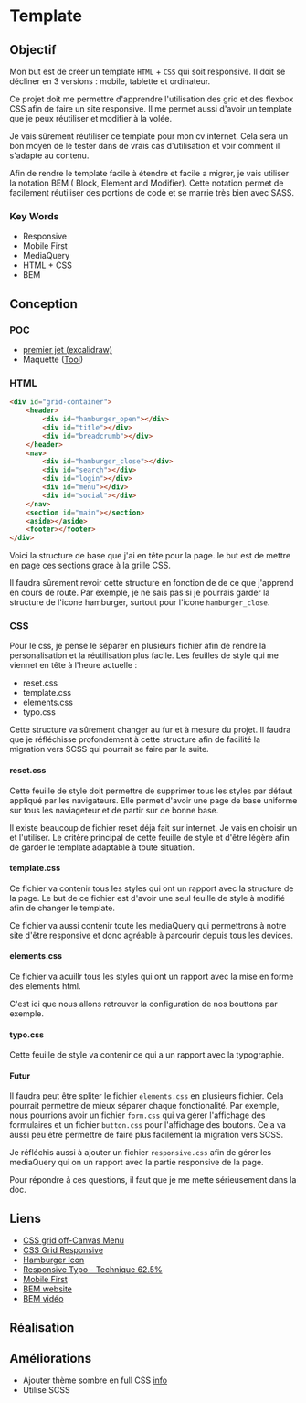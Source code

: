 # Template

## Objectif

Mon but est de créer un template `HTML` + `CSS` qui soit responsive. Il doit se décliner en 3 versions : mobile, tablette et ordinateur.

Ce projet doit me permettre d'apprendre l'utilisation des grid et des flexbox CSS afin de faire un site responsive. Il me permet aussi d'avoir un template que je peux réutiliser et modifier à la volée.

Je vais sûrement réutiliser ce template pour mon cv internet. Cela sera un bon moyen de le tester dans de vrais cas d'utilisation et voir comment il s'adapte au contenu.

Afin de rendre le template facile à étendre et facile a migrer, je vais utiliser la notation BEM (
Block, Element and Modifier). Cette notation permet de facilement réutiliser des portions de code et se marrie très bien avec SASS.

### Key Words

- Responsive
- Mobile First
- MediaQuery
- HTML + CSS
- BEM

## Conception

### POC

- [premier jet (excalidraw)](https://excalidraw.com/#json=5405009382473728,8E_HyQGC5HLAUJ1sBliIMg)
- Maquette ([Tool](https://penpot.app/?source=korben.info))

### HTML

```html
<div id="grid-container">
    <header>
        <div id="hamburger_open"></div>
        <div id="title"></div>
        <div id="breadcrumb"></div>
    </header>
    <nav>
        <div id="hamburger_close"></div>
        <div id="search"></div>
        <div id="login"></div>
        <div id="menu"></div>
        <div id="social"></div>
    </nav>
    <section id="main"></section>
    <aside></aside>
    <footer></footer>
</div>
```

Voici la structure de base que j'ai en tête pour la page. le but est de mettre en page ces sections grace à la grille CSS.

Il faudra sûrement revoir cette structure en fonction de de ce que j'apprend en cours de route. Par exemple, je ne sais pas si je pourrais garder la structure de l'icone hamburger, surtout pour l'icone `hamburger_close`.

### CSS

Pour le css, je pense le séparer en plusieurs fichier afin de rendre la personalisation et la réutilisation plus facile. Les feuilles de style qui me viennet en tête à l'heure actuelle :

- reset.css
- template.css
- elements.css
- typo.css

Cette structure va sûrement changer au fur et à mesure du projet. Il faudra que je réfléchisse profondément à cette structure afin de facilité la migration vers SCSS qui pourrait se faire par la suite.

#### reset.css

Cette feuille de style doit permettre de supprimer tous les styles par défaut appliqué par les navigateurs. Elle permet d'avoir une page de base uniforme sur tous les naviageteur et de partir sur de bonne base.

Il existe beaucoup de fichier reset déjà fait sur internet. Je vais en choisir un et l'utiliser. Le critère principal de cette feuille de style et d'être légère afin de garder le template adaptable à toute situation.

#### template.css

Ce fichier va contenir tous les styles qui ont un rapport avec la structure de la page. Le but de ce fichier est d'avoir une seul feuille de style à modifié afin de changer le template.

Ce fichier va aussi contenir toute les mediaQuery qui permettrons à notre site d'être responsive et donc agréable à parcourir depuis tous les devices.

#### elements.css

Ce fichier va acuillr tous les styles qui ont un rapport avec la mise en forme des elements html.

C'est ici que nous allons retrouver la configuration de nos bouttons par exemple.

#### typo.css

Cette feuille de style va contenir ce qui a un rapport avec la typographie.

#### Futur

Il faudra peut être spliter le fichier `elements.css` en plusieurs fichier. Cela pourrait permettre de mieux séparer chaque fonctionalité. Par exemple, nous pourrions avoir un fichier `form.css` qui va gérer l'affichage des formulaires et un fichier `button.css` pour l'affichage des boutons. Cela va aussi peu être permettre de faire plus facilement la migration vers SCSS.

Je réfléchis aussi à ajouter un fichier `responsive.css` afin de gérer les mediaQuery qui on un rapport avec la partie responsive de la page.

Pour répondre à ces questions, il faut que je me mette sérieusement dans la doc.

## Liens

- [CSS grid off-Canvas Menu](https://webdesign.tutsplus.com/tutorials/how-to-build-an-off-canvas-navigation-with-css-grid--cms-28191)
- [CSS Grid Responsive](https://blogs.infinitesquare.com/posts/web/creer-une-mise-en-page-avec-css-grid-layout)
- [Hamburger Icon](https://www.w3schools.com/howto/howto_css_menu_icon.asp)
- [Responsive Typo - Technique 62.5%](https://www.youtube.com/watch?v=zEFzBxM7g-k)
- [Mobile First](https://www.youtube.com/watch?v=TldlZRKBpAk)
- [BEM website](http://getbem.com/)
- [BEM vidéo](https://www.youtube.com/watch?v=er1JEDuPbZQ)

## Réalisation

## Améliorations

- Ajouter thème sombre en full CSS [info](https://css-tricks.com/a-complete-guide-to-dark-mode-on-the-web/#os-level)
- Utilise SCSS
